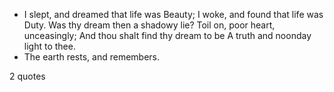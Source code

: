  - I slept, and dreamed that life was Beauty; I woke, and found that life was Duty. Was thy dream then a shadowy lie? Toil on, poor heart, unceasingly; And thou shalt find thy dream to be A truth and noonday light to thee.
 - The earth rests, and remembers.

2 quotes